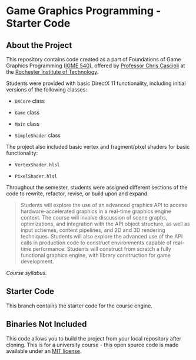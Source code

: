 # Game Graphics Programming - Starter Code #

## About the Project ##

This repository contains code created as a part of Foundations of Game Graphics Programming ([IGME 540](https://www.rit.edu/gccis/igm/)), offered by [Professor Chris Cascioli](https://www.rit.edu/gccis/igm/christopher-cascioli) at the [Rochester Institute of Technology](https://www.rit.edu).

Students were provided with basic DirectX 11 functionality, including initial versions of the following classes:

- `DXCore` class

- `Game` class

- `Main` class

- `SimpleShader` class

The project also included basic vertex and fragment/pixel shaders for basic functionality:

- `VertexShader.hlsl`

- `PixelShader.hlsl`

Throughout the semester, students were assigned different sections of the code to rewrite, refactor, revise, or build upon and expand.

> Students will explore the use of an advanced graphics API to access hardware-accelerated graphics in a real-time graphics engine context.  The course will involve discussion of scene graphs, optimizations, and integration with the API object structure, as well as input schemes, content pipelines, and 2D and 3D rendering techniques.  Students will also explore the advanced use of the API calls in production code to construct environments capable of real-time performance.  Students will construct from scratch a fully functional graphics engine, with library construction for game development.

*Course syllabus.*

## Starter Code ##

This branch contains the starter code for the course engine.

## Binaries Not Included ##

This code allows you to build the project from your local repository after cloning. This is for a university course - this open source code is made available under an [MIT license](LICENSE).